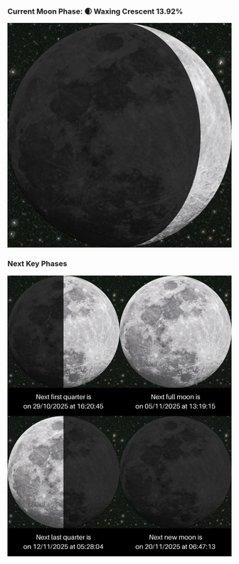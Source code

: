 ### Current Moon Phase: 🌒 Waxing Crescent 13.92%
![Moon Phase](moonphase.png)
### Next Key Phases
![Gallery](gallery.png)
